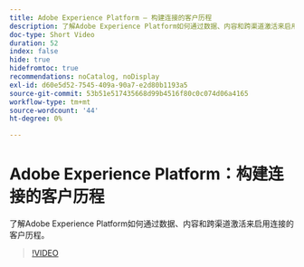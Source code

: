 ```yaml
---
title: Adobe Experience Platform — 构建连接的客户历程
description: 了解Adobe Experience Platform如何通过数据、内容和跨渠道激活来启用连接的客户历程。
doc-type: Short Video
duration: 52
index: false
hide: true
hidefromtoc: true
recommendations: noCatalog, noDisplay
exl-id: d60e5d52-7545-409a-90a7-e2d80b1193a5
source-git-commit: 53b51e517435668d99b4516f80c0c074d06a4165
workflow-type: tm+mt
source-wordcount: '44'
ht-degree: 0%

---
```


# Adobe Experience Platform：构建连接的客户历程

了解Adobe Experience Platform如何通过数据、内容和跨渠道激活来启用连接的客户历程。

<!-- 62_S655_3442541_51_adobe-experience-platform-building-connected-customer-journeys -->
>[!VIDEO](https://video.tv.adobe.com/v/3458326/?learn=on&enablevpops=true)
